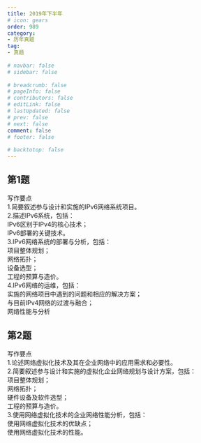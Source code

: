 ```yaml
---  
title: 2019年下半年  
# icon: gears  
order: 989  
category:  
- 历年真题  
tag:  
- 真题  
  
# navbar: false  
# sidebar: false  
  
# breadcrumb: false  
# pageInfo: false  
# contributors: false  
# editLink: false  
# lastUpdated: false  
# prev: false  
# next: false  
comment: false  
# footer: false  
  
# backtotop: false  
---  
```

## 第1题 ##

写作要点  
1.简要叙述参与设计和实施的IPv6网络系统项目。  
2.描述IPv6系统，包括：  
IPv6区别于IPv4的核心技术；  
IPv6部署的关键技术。  
3.IPv6网络系统的部署与分析，包括：  
项目整体规划；  
网络拓扑；  
设备选型；  
工程的预算与造价。  
4.IPv6网络的运维，包括：  
实施的网络项目中遇到的问题和相应的解决方案；  
与目前IPv4网络的过渡与融合；  
网络性能与分析  


## 第2题 ##

写作要点  
1.论述网络虚拟化技术及其在企业网络中的应用需求和必要性。  
2.简要叙述参与设计和实施的虚拟化企业网络规划与设计方案，包括：  
项目整体规划；  
网络拓扑；  
硬件设备及软件选型；  
工程的预算与造价。  
3.使用网络虚拟化技术的企业网络性能分析，包括：  
使用网络虚拟化技术的优缺点；  
使用网络虚拟化技术的性能。   

